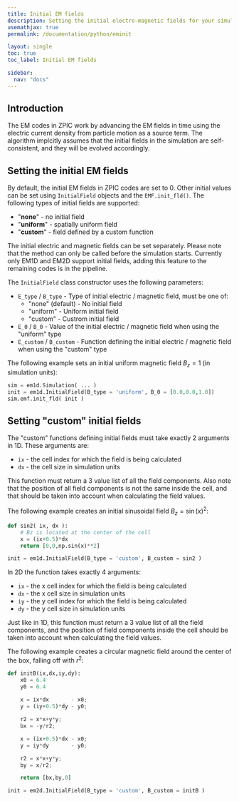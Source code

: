 ```yaml
---
title: Initial EM fields
description: Setting the initial electro-magnetic fields for your simulation
usemathjax: true
permalink: /documentation/python/eminit

layout: single
toc: true
toc_label: Initial EM fields

sidebar:
  nav: "docs"
---
```


## Introduction

The EM codes in ZPIC work by advancing the EM fields in time using the electric current density from particle motion as a source term. The algorithm implcitly assumes that the initial fields in the simulation are self-consistent, and they will be evolved accordingly.

## Setting the initial EM fields

By default, the initial EM fields in ZPIC codes are set to 0. Other initial values can be set using `InitialField` objects and the `EMF.init_fld()`. The following types of initial fields are supported:

* "**none**" - no initial field
* "**uniform**" - spatially uniform field
* "**custom**" - field defined by a custom function

The initial electric and magnetic fields can be set separately. Please note that the method can only be called before the simulation starts. Currently only EM1D and EM2D support initial fields, adding this feature to the remaining codes is in the pipeline.

The `InitialField` class constructor uses the following parameters:

* `E_type` / `B_type` - Type of initial electric / magnetic field, must be one of:
  * "none" (default) - No initial field
  * "uniform" - Uniform initial field
  * "custom" - Custrom initial field
* `E_0` / `B_0` - Value of the initial electric / magnetic field when using the "uniform" type
* `E_custom` / `B_custom` - Function defining the initial electric / magnetic field when using the "custom" type

The following example sets an initial uniform magnetic field $B_z = 1$ (in simulation units):

```python
sim = em1d.Simulation( ... )
init = em1d.InitialField(B_type = 'uniform', B_0 = [0.0,0.0,1.0])
sim.emf.init_fld( init )
```

## Setting "custom" initial fields

The "custom" functions defining initial fields must take exactly 2 arguments in 1D. These arguments are:

* `ix` - the cell index for which the field is being calculated
* `dx` - the cell size in simulation units

This function must return a 3 value list of all the field components. Also note that the position of all field components is not the same inside the cell, and that should be taken into account when calculating the field values.

The following example creates an initial sinusoidal field $B_z = \sin(x)^2$:

```python
def sin2( ix, dx ):
    # Bz is located at the center of the cell
    x = (ix+0.5)*dx
    return [0,0,np.sin(x)**2]

init = em1d.InitialField(B_type = 'custom', B_custom = sin2 )
```

In 2D the function takes exactly 4 arguments:

* `ix` - the x cell index for which the field is being calculated
* `dx` - the x cell size in simulation units
* `iy` - the y cell index for which the field is being calculated
* `dy` - the y cell size in simulation units

Just like in 1D, this function must return a 3 value list of all the field components, and the position of field components inside the cell should be taken into account when calculating the field values.

The following example creates a circular magnetic field around the center of the box, falling off with $r^2$:

```python
def initB(ix,dx,iy,dy):
    x0 = 6.4
    y0 = 6.4
    
    x = ix*dx       - x0;
    y = (iy+0.5)*dy - y0;

    r2 = x*x+y*y;
    bx = -y/r2;

    x = (ix+0.5)*dx - x0;
    y = iy*dy       - y0;

    r2 = x*x+y*y;
    by = x/r2;

    return [bx,by,0] 

init = em2d.InitialField(B_type = 'custom', B_custom = initB )
```
